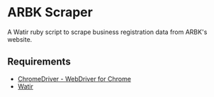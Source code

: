 # ARBK Scraper
A Watir ruby script to scrape business registration data from ARBK's website.

## Requirements
- [ChromeDriver - WebDriver for Chrome](https://sites.google.com/a/chromium.org/chromedriver/)
- [Watir](http://watir.github.io/)
